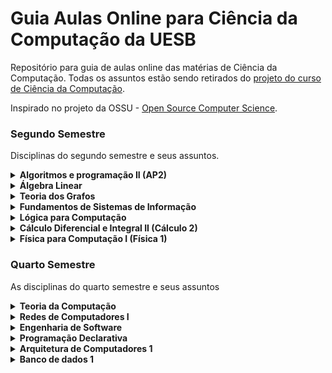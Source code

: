 # Guia Aulas Online para Ciência da Computação da UESB

Repositório para guia de aulas online das matérias de Ciência da Computação. Todas os assuntos estão sendo retirados do [projeto do curso de Ciência da Computação](http://catalogo.uesb.br/storage/documentos/computacao-bac-vc/projeto.pdf).

Inspirado no projeto da OSSU - [Open Source Computer Science](https://github.com/ossu/computer-science).

### Segundo Semestre

Disciplinas do segundo semestre e seus assuntos.

<details><summary> <b>Algoritmos e programação II (AP2)</b> </summary>
  <ul>
    <dl>
      <dt>Recursos em vídeo</dt>
      <dd><a href="https://www.youtube.com/playlist?list=PLucm8g_ezqNqCRGHGHoacCo6N1bfN7hXZ">1. Curso de UML [Bóson Treinamentos]</a></dd>
      <dd><a href="https://www.youtube.com/playlist?list=PLHz_AreHm4dkqe2aR0tQK74m8SFe-aGsY">2.1 Programação orientada a objetos (todas as características) [CURSO EM VÍDEO]</a></dd>
      <dd><a href="https://www.youtube.com/playlist?list=PLTLAlheiUm5HVhAjNBvpkLIqRP4CSr3M0">2.2 Programação orientada a objetos (focada em UML) [Leandro Guarino]</a></dd>
      <dd><a href="https://www.youtube.com/playlist?list=PLxI8Can9yAHewZWSrlhpId71bk5N_W7W1">2.2 Programação orientada a objetos [UNIVESP]</a></dd>
      <dd><a href="https://www.youtube.com/playlist?list=PL62G310vn6nHrMr1tFLNOYP_c73m6nAzL">3.1 Curso COMPLETO de Java [DevDojo]</a></dd>
      <dd><a href="https://www.youtube.com/playlist?list=PLtchvIBq_CRTAwq_xmHdITro_5vbyOvVw">3.2 Curso de Java [Carlos Henrique Java]</a></dd>
      <dd><a href="https://www.youtube.com/playlist?list=PLWd_VnthxxLejQ9CcHrsT5HCFn-10kquZ">4.1 Vídeos sobre JavaFX [Descompila]</a></dd>
      <dd><a href="https://www.youtube.com/playlist?list=PLA1W9ojL1mVwql7mYQrMqHJ7GEb9xEg8q">4.2 JavaFX [Patrick Miranda]</a></dd> 
    </dl>
  </ul>
</details>
  
<details><summary> <b>Álgebra Linear</b> </summary>
  <ul>
    <dl>
      <dt>Recursos em vídeo</dt>
      <dd><a href="https://www.youtube.com/playlist?list=PLf1lowbdbFIAFr80SlJP7jsJcssvqRV5b">1.1 Matemática Superior - Álgebra Linear [Me Salva!]</a></dd>
      <dd><a href="https://www.youtube.com/playlist?list=PLO3hBdfBc4pFef1zn1oZyYXLomL9MiX-C">1.2 Aulas de Álgebra Linear (completo) [S.O.S Saber]</a></dd>
      <dd><a href="https://www.youtube.com/playlist?list=PLYPA4S3U31qxEUPU-tLLPPduBupCTYC6h">1.3 Álgebra Linear [UNIVESP]</a></dd>
      <dd><a href="https://www.youtube.com/playlist?list=PLEfwqyY2ox868TPa8vjL-QPfQlmtqRGa5">2.1 Matrizes, determinantes e sistemas lineares [Equaciona com Paulo Pereira]</a></dd>
      <dd><a href="https://www.youtube.com/watch?v=r1o7RryS8WM">3.1 Matrizes e Determinantes [UNIVESP]</a></dd>
      <dd><a href="https://www.youtube.com/watch?v=ktr4wfXi9xg">3.2 Aprenda rápido - Matrizes [Dicasdemat Sandro Curió]</a></dd>
      <dd><a href="https://www.youtube.com/watch?v=hP59QyuhTbc">4.1 Rápido e Fácil | Sistemas Lineares 3 x 3 | Escalonamento [Dicasdemat Sandro Curió]</a></dd>
      <dd><a href="https://www.youtube.com/watch?v=oD84gokfleA">4.2 Geometria Analítica e Álgebra Linear - Aula 01 - Sistema de Equações Lineares I [UNIVESP]</a></dd>
      <dd><a href="https://www.youtube.com/watch?v=e8kAs458cVI&list=PLhlx0uNVbDQjVBaNrvuGfpPJ7Ubf_Ycz3">5.1 Espaço vetorial: exercícios [fernando]</a></dd>
      <dd><a href="https://www.youtube.com/watch?v=dlgaQLbTwn0">6.1 Aplicação linear - Introdução [Matemática Universitária]</a></dd>
    </dl>
  </ul>
</details>

<details><summary> <b>Teoria dos Grafos</b> </summary>
  <ul>
    <dl>
      <dt>Recursos em vídeo</dt>
      <dd><a href="https://www.youtube.com/playlist?list=PLrVGp617x0hAm90-7zQzbRsSOnN2Vbr-I">1.1 Introdução a teoria dos grafos [PIC OBMEP]</a></dd>
      <dd><a href="https://www.youtube.com/playlist?list=PL8aWdrmfXHiJU_V_c2vM1dCFDh_Z93BeZ">1.2 Todos os assuntos de grafos [Matemática para gente grande]</a></dd>
      <dd><a href="https://www.youtube.com/watch?v=74_YKin3xzQ">2 Grafos Orientados</a></dd>
      <dd><a href="https://www.youtube.com/watch?v=JAPygr0xhUY">3 Grafos não orientados</a></dd>
      <dd><a href="https://www.youtube.com/watch?v=m4t6D24R5k8">4 Caminhos e Circuitos em Grafos [Projeto Grafos nas Escolas] </a></dd>
      <dd><a href="https://www.youtube.com/watch?v=qXLrYsYc3Z8">5 Planaridade de grafos [walter betini]</a></dd>
      <dd><a href="https://www.youtube.com/watch?v=VzO04TEGYb0">6.1 Conectividade de grafos [Patricia Jaques Millard]</a></dd>
      <dd><a href="https://www.youtube.com/watch?v=eNE1rlXJF_o">6.2 Conectividade de grafos [PIC OBMEP]</a></dd>
      <dd><a href="https://www.youtube.com/watch?v=ASMEibmfLE0">6.3 Grafo Conexo [Henrique Cunha]</a></dd>
      <dd><a href="https://www.youtube.com/watch?v=wSx6QivLBL4">7.1 Coloração grafos [Gabriel Todesco]</a></dd>
      <dd><a href="https://www.youtube.com/watch?v=q-UApUu81WA">7.2 Palestra sobre Coloração grafos [IMPA]</a></dd>
      <dd><a href="https://www.youtube.com/watch?v=sxMYeaql0VI">7.3 Colorindo grafos e teorema das quatro cores [Casa da Ciência]</a></dd>
      <dd><a href="https://www.youtube.com/playlist?list=PLYtFQZHKPEUuCk0KLo4GS1c_jecIwvRDU">8 Algoritmos em grafos [playlist]</a></dd>
      <dd><a href="https://www.youtube.com/watch?v=PCG6TmdJzWU">9 Problemas intratáveis e o problema do carteiro chinês [williamhigino]</a></dd>
      <dd><a href="https://www.youtube.com/watch?v=dQ42rha2qFA">10 Busca em largura e profundidade [UNIVESP]</a></dd>
      <dd><a href="https://www.youtube.com/watch?v=jWoP1fTTDzE">11.1 Busca em largura [Linguagem C Programação descomplicada]</a></dd>
      <dd><a href="https://www.youtube.com/watch?v=u834GA3725M">11.2 Busca em largura [Leonardo Vieira]</a></dd>
      <dd><a href="https://www.youtube.com/watch?v=doH9o1sO-Cw">12.1 Busca em profundidade [UNIVESP]</a></dd>
      <dd><a href="https://www.youtube.com/watch?v=0B6VfRbppkE">12.2 Busca em profundidade [Pedro Yurp]</a></dd>
      <dd><a href="https://www.youtube.com/watch?v=LmGRAIpF28Q">13.1 Algoritmo caminho mínimo [UNIVESP]</a></dd>
      <dd><a href="https://www.youtube.com/watch?v=5y8dch2uHR4">13.2 Algoritmo menor caminho [Linguagem C Programação descomplicada]</a></dd>
      <dd><a href="https://www.youtube.com/watch?v=tCheLd4H-nM">14.1 Arvore geradora [Andressa Oliveira]</a></dd>
      <dd><a href="https://www.youtube.com/watch?v=1BMhVLQc2HA">14.2 Arvore geradora Mínima [Patricia Jacques Millard]</a></dd>
      <dd><a href="https://www.youtube.com/watch?v=kEo0dRteZE0">15.1 Ordenação topológica [henrique moura]</a></dd>
      <dd><a href="https://www.youtube.com/watch?v=MO4Lbr44Q_Y">15.2 Ordenação topológica em JavaScript [Code Shot]</a></dd>
    </dl>
  </ul>
</details>

<details><summary> <b> Fundamentos de Sistemas de Informação</b> </summary>
  <ul>
    <dl>
      <dt>Recursos em vídeo</dt>
      <dd><a href="https://www.youtube.com/playlist?list=PLjzmQiSlNcO6WuxkUfyvtvosgNpSdRtOC">1.1 Fundamentos de Sistemas de Informação [Questoes de Informática]</a></dd>
      <dd><a href="https://www.youtube.com/playlist?list=PLvQ-BeS0wYi1QMQCDNIki5ERcGyIFlG8h">1.2 Fundamentos de Sistemas de Informação [ADS EAD]</a></dd>
      <dd><a href="https://www.youtube.com/watch?v=-y55wUlk8bk">2 Origem e Conceito da Teoria Geral dos Sistemas [Mundo da administração]</a></dd>
      <dd><a href="https://www.youtube.com/watch?v=875aK7w1Dhc">3 Conceitos de Sistema</a></dd>
      <dd><a href="https://www.youtube.com/watch?v=bQQ5NC3KWS4">4 Custo, Valor  e  Qualidade  da  Informação [Ezequias Silva]</a></dd>
      <dd><a href="https://www.youtube.com/watch?v=N4wGhiuEaxo">5 Fundamentos e Classificação [UNIVESP]</a></dd>
      <dd><a href="https://www.youtube.com/watch?v=_Sd4jCG1bHw">6.1 Vantagem Competitiva [UNIVESP]</a></dd>
      <dd><a href="https://www.youtube.com/watch?v=7FwKogLzJAc">6.2 Vantagem Competitiva [Casa do Saber]</a></dd>
      <dd><a href="https://www.youtube.com/playlist?list=PLxI8Can9yAHczVm37Sw-UssyYdd0FMyR0">7 Sistemas de Informação [UNIVESP]</a></dd>
    </dl>
  </ul>
</details>

<details><summary> <b>Lógica para Computação</b> </summary>
  <ul>
    <dl>
      <dt>Recursos em vídeo</dt>
      <dd><a href="https://www.youtube.com/playlist?list=PL4OAe-tL47saHhA8ywUFm-Trjk06ocCny">1 Lógica proposicional [Zurubabel]</a></dd>
      <dd><a href="https://www.youtube.com/playlist?list=PL4OAe-tL47sa_ayyqtYpRJrEJZBv2sn_C">2 Lógica de predicados [Zurubabel]</a></dd>
      <dd><a href="https://www.youtube.com/playlist?list=PLpGHF_AAwOMGi-ZGBsBGr_ikixc8xnBWU">3 Lógica de primeira ordem [É Lógico, pô]</a></dd>
      <dd><a href="https://www.youtube.com/watch?v=ybMaFgsCABc">4.1 Sistemas Dedutivos [Cleber]</a></dd>
      <dd><a href="https://www.youtube.com/watch?v=n1VsV93tG9E">4.2 Sistemas Dedutivos [Othon Batista]</a></dd>
      <dd><a href="https://www.youtube.com/watch?v=XmIORWOiTiQ">5 Relações de Consequências [Cleber]</a></dd>
      <dd><a href="https://www.youtube.com/watch?v=fy1ZxI4dd1M">6 Corretude</a></dd>
      <dd><a href="https://www.youtube.com/watch?v=Vmvbitz8M7Q">7 Completude</a></dd>
      <dd><a href="https://www.youtube.com/watch?v=X9zLK6LS2Po">8.1 Prova por contraposita</a></dd>
      <dd><a href="https://www.youtube.com/watch?v=E89vPUjLe-Q">8.2 Prova por redução ao absurdo</a></dd>
      <dd><a href="https://www.youtube.com/watch?v=47txTvB4x9o">9 Provas de teoremas</a></dd>
    </dl>
  </ul>
</details>

<details><summary> <b>Cálculo Diferencial e Integral II (Cálculo 2)</b> </summary>
  <ul>
    <dl>
      <dt>Recursos em vídeo</dt>
      <dd><a href="https://www.youtube.com/playlist?list=PL3mbnnHrApnLe45BfNjNVbNdhVD4D7B8H">1.1 Cálculo II Completo [Vídeo aulas SAES/UPF]</a></dd>
      <dd><a href="https://www.youtube.com/playlist?list=PLxI8Can9yAHeZfF4HwiVmv4D6n3acKLER">1.2 Cálculo II Completo [UNIVESP]</a></dd>
      <dd><a href="https://www.youtube.com/playlist?list=PLnWpv5C1ai2fbkVqcgwaYCiM2YA_ztwOU">1.2 Cálculo II Completo [Instituto Mauá]</a></dd>
      <dd><a href="https://www.youtube.com/watch?v=M_xCxHcBdBo">2.1 Integral Indefinida [Equaciona]</a></dd>
      <dd><a href="https://www.youtube.com/watch?v=CdEUV9mcEJ8">2.2 Integral Indefinida - Aula 1 [GRINGS]</a></dd>
      <dd><a href="https://www.youtube.com/watch?v=TPRt6MpP7R0">2.3 Integral Indefinida - Aula 2 [GRINGS]</a></dd>
      <dd><a href="https://www.youtube.com/watch?v=DFP20IRQ3mI">2.4 Integral Indefinida - Aula 3 [GRINGS]</a></dd>
      <dd><a href="https://www.youtube.com/watch?v=iyQlBAAHA9Q">2.5 Integral Indefinida - Aula 5 [GRINGS]</a></dd>
      <dd><a href="https://www.youtube.com/watch?v=k_p_wKHuz0w">2.6 Integral Indefinida - Aula 6 [GRINGS]</a></dd>
      <dd><a href="https://www.youtube.com/playlist?list=PLfWdOFF4w26rlDKapbr0Hwzr5YDWlX-SS">3 Técnicas de Integração [Ficou mais Fácil]</a></dd>
      <dd><a href="https://www.youtube.com/watch?v=cx8TtHYsNzU">4.1 Integral Definida [Me Salva!]</a></dd>
      <dd><a href="https://www.youtube.com/watch?v=CWWbjoOjYOg">4.2 Integral Definida [Equaciona com Paulo Pereira]</a></dd>
      <dd><a href="https://www.youtube.com/watch?v=qk7PP0J4NaA">4.3 Integral Definida [Matemática Rapidola]</a></dd>
      <dd><a href="https://www.youtube.com/watch?v=wv23YefHGJA">5.1 Cálculo de Área por Integração [Equaciona]</a></dd>
      <dd><a href="https://www.youtube.com/watch?v=lDaksKlOY-o">5.2 Cálculo de Área por Integração [Paulo Ramos]</a></dd>
      <dd><a href="https://www.youtube.com/watch?v=FIJLwZm4sN8">5.3 Cálculo de Área por Integração [Professor Mateca]</a></dd>
      <dd><a href="https://www.youtube.com/watch?v=W8oSjEkRY7Q">6.1 Cálculo de Volumes [omatematico.com]</a></dd>
      <dd><a href="https://www.youtube.com/watch?v=3Ey0mi10niw">6.2 Volumes de Sólido de Revolução [MATEMÁTICA PARA ENSINO SUPERIOR]</a></dd>
      <dd><a href="https://www.youtube.com/playlist?list=PLxI8Can9yAHeOiMYCBlkyCALloROQ58OY">7.1 Equações Diferenciais Ordinárias (aulas da 16 a 21) [UNIVESP]</a></dd>
      <dd><a href="https://www.youtube.com/watch?v=y36S9e006h8">7.2 Equações Diferenciais Ordinárias [omatematico.com]</a></dd>
      <dd><a href="https://www.youtube.com/playlist?list=PLDE03B0D5AD616BE1">8 Equações Diferenciais de Primeira Ordem em diante [omatematico.com]</a></dd>
      <dd><a href="https://www.youtube.com/watch?v=U_B8FJRZ8sY">9 Equações Diferenciais Lineares Homogêneas de 2ª Ordem e Coeficientes Constantes [MATEMÁTICA PARA ENSINO SUPERIOR]</a></dd>
    </dl>
    <dl>
      <dt>Conteúdo Misto</dt>
      <dd><a href="https://pt.khanacademy.org/math/integral-calculus">Cálculo Integral [Khan Academy]</a></dd>
    </dl>
  </ul>
</details>

<details><summary> <b>Física para Computação I (Física 1)</b> </summary>
  <ul>
    <dl>
      <dt>Recursos em vídeo</dt>
      <dd><a href="https://www.youtube.com/playlist?list=PLAudUnJeNg4vmlyuv__uBgdOkzw4VSrcJ">1.1 Física 1 [Canal USP]</a></dd>
      <dd><a href="https://www.youtube.com/playlist?list=PLFSnHaVpgmiGN_0jUOA4pliJCtR4XCIJ_">1.2 Física 1 [UFPE]</a></dd>
      <dd><a href="https://www.youtube.com/playlist?list=PLxI8Can9yAHdG8tw2QofrU02IuAEVyGlL">1.3 Física 3 [UNIVESP]</a></dd>
      <dd><a href="https://www.youtube.com/playlist?list=PLE6qFDd4x9w_JT-moXdEKW4fSHgzzKccF">1.4 Física Elétrica [omatematico.com]</a></dd>
      <dd><a href="https://www.youtube.com/watch?v=eAAKzZcbITI">2.1 Vetores [Professor Boaro]</a></dd>
      <dd><a href="https://www.youtube.com/playlist?list=PLDE03B0D5AD616BE1">2.2 Vetores [Playlist - Professor Boaro]</a></dd>
      <dd><a href="https://www.youtube.com/watch?v=8Qg4U_eCPzA">2.3 Vetores [Física Total]</a></dd>
      <dd><a href="https://www.youtube.com/playlist?list=PLnvUhOKqMcblqvoldXVmJsJ-fMUBc2hRa">3 Dinâmica de Partículas [Física Total]</a></dd>
      <dd><a href="https://www.youtube.com/playlist?list=PL1hCB5L6yvzmaxARiopK2xwoIg5XksH2_">4.1 Conservação de Energia [Pirando amigo!]</a></dd>
      <dd><a href="https://www.youtube.com/playlist?list=PLWLEis9E9V29RRGLpyc9I5KQ-eIzjPiIF">4.2 Conservação de Energia [Só 10 Minutos]</a></dd>
      <dd><a href="https://www.youtube.com/watch?v=3sZfccowDrk">5.1 Dinâmica de Rotação - Momento Angular [Responde aí]</a></dd>
      <dd><a href="https://www.youtube.com/watch?v=B4uOQM_g7B8">5.2 Dinâmica Rotacional e Torque [Física Universitária]</a></dd>
      <dd><a href="https://www.youtube.com/watch?v=BMrIHgI0PlU">6.1 Carga Elétrica [Professor Boaro]</a></dd>
      <dd><a href="https://www.youtube.com/watch?v=1bP8oEtgQkA">6.2 Carga Elétrica [Me Salva!]</a></dd>
      <dd><a href="https://www.youtube.com/watch?v=C8jgWisYAek">7 Campo elétrico [Física 2.0]</a></dd>
      <dd><a href="https://www.youtube.com/watch?v=KRDhpXjQfx4">8.1 Fluxo Elétrico [Resolvendo seus problemas]</a></dd>
      <dd><a href="https://www.youtube.com/watch?v=Vlk-XW8Wg08">8.2 Fluxo Elétrico [Joel Mendonça]</a></dd>
      <dd><a href="https://www.youtube.com/watch?v=gSIzsP1uyYQ">9.1 Potencial Elétrico [Chama o Físico]</a></dd>
      <dd><a href="https://www.youtube.com/watch?v=T9G9UHZPl08">9.2 Potencial Elétrico [Física com Douglas Gomes]</a></dd>
      <dd><a href="https://www.youtube.com/watch?v=wG0sQz91MKc">10.1 Capacitores [Professor Boaro]</a></dd>
      <dd><a href="https://www.youtube.com/watch?v=O7td_P5JHtc">10.2 Capacitores [FISICATOTAL]</a></dd>
      <dd><a href="https://www.youtube.com/watch?v=i5t610oTI0Q">11.1 Dielétricos [Khan Academy]</a></dd>
      <dd><a href="https://www.youtube.com/watch?v=LUc-0VDh3Nc">11.2 Dielétricos [Science Club]</a></dd>
      <dd><a href="https://www.youtube.com/playlist?list=PLNfWNKz4iEr83o2Nagek2XPcTt0ulgncN">12 Corrente Elétrica [Física 2.0]</a></dd>
      <dd><a href="https://www.youtube.com/watch?v=BUa-wIO1FyY">13.1 Resistência Elétrica [Mundo da Elétrica]</a></dd>
      <dd><a href="https://www.youtube.com/watch?v=6QeanXwEJGE">13.2 Resistência Elétrica [Professor Octávio]</a></dd>
      <dd><a href="https://www.youtube.com/watch?v=jBErpjIx7n0">14.1 Resistividade Elétrica [Marcos Aba]</a></dd>
      <dd><a href="https://www.youtube.com/watch?v=4WnnikjAK8E">14.2 Resistividade Elétrica [Fisica Total]</a></dd>
      <dd><a href="https://www.youtube.com/watch?v=PcbJj7ul-Gg">14.3 Resistência e Resistividade [Responde Aí]</a></dd>
      <dd><a href="https://www.youtube.com/playlist?list=PLF06ERiJT7bbpuAMyT6vxciCaDbz9cubn">15.1 Circuitos de Corrente Contínua [FísicaInterativa.com]</a></dd>
      <dd><a href="https://www.youtube.com/watch?v=XjqGVMCQulg">15.2 O que é corrente Contínua [GV Ensino]</a></dd>
      <dd><a href="https://www.youtube.com/watch?v=ProfArQq6MM">15.3 Circuito de Corrente Contínua [Antonio Santos]</a></dd>
      <dd><a href="https://www.youtube.com/playlist?list=PLy6bHc3TS3z-o_NFVgzxUsxtpF8clQAkC">15.4 Circuitos Corrente Contínua [Playlist - Eric Daza]</a></dd>
    </dl>
  </ul>
</details>


### Quarto Semestre

As disciplinas do quarto semestre e seus assuntos

<details><summary> <b>Teoria da Computação</b> </summary>
  <ul>
    <dl>
      <dt>Recursos em vídeo</dt>
      <dd><a href="https://www.youtube.com/watch?v=J_-uCVE_huw">1 Funções recursivas [Programação de Computadores]</a></dd>
      <dd><a href="https://www.youtube.com/watch?v=jvAkNij65W4">2.1 Brevíssima Introdução ao Cálculo Lambda [Cristiano Vasconcellos]</a></dd>
      <dd><a href="https://www.youtube.com/watch?v=x0vI9v8yGtI">2.2 Expressões condicionais com cálculo lambda [iMasters] </a></dd>
      <dd><a href="https://www.youtube.com/watch?v=9cVq8Axq8lE">3.1 Tese de Church-Turing [Prof. Hugo Vieira]</a></dd>
      <dd><a href="https://www.youtube.com/watch?v=RJyXucOup-E">3.2 Tese de Church-Turing [Podcast Número Imaginário]</a></dd>
      <dd><a href="https://www.youtube.com/watch?v=rJ9Ke3fc1Ss">3.3 Tese de Church-Turing [Carla Negri]</a></dd>
      <dd><a href="https://www.youtube.com/watch?v=VfGNbJNOQZE">4.1 Problemas indecidíveis [dcc01ufmg]</a></dd>
      <dd><a href="https://www.youtube.com/watch?v=FJDPByoboOk">4.2 Problema da Parada [Número Imaginário]</a></dd>
      <dd><a href="https://www.youtube.com/watch?v=uFt3iufzrUw">4.3 Problema da Parada [dc001ufmg]</a></dd>
      <dd><a href="https://www.youtube.com/watch?v=gz5-GhNnkYk">5.1 Os teoremas da Incompletude de Gödel [É Lógico, pô]</a></dd>
      <dd><a href="https://www.youtube.com/watch?v=s_4Rq141_-A">5.2 Os teoremas de incompletude de Gödel [Palesta - CEPID CeMAI]</a></dd>
      <dd><a href="https://www.youtube.com/watch?v=drtipYgbT-s">5.3 O teorema da incompletude de Gödel [Escola Íntegro]</a></dd>
      <dd><a href="https://www.youtube.com/watch?v=WkFG8G0HmLw">5.4 Teorema de Gödel [Lucas Máximo]</a></dd>
      <dd><a href="https://www.youtube.com/watch?v=wsvXnmUHJX8">6.1 Classes de Problemas: P, NP e NP-Completo [UNIVESP] </a></dd>
      <dd><a href="https://www.youtube.com/watch?v=_SiJoR-xNHg">6.2 Classes de Problemas: P, NP, NP-Completo e NP-Difícil [Daniel Frey]</a></dd>
      <dd><a href="https://www.youtube.com/watch?v=Q9Z8hPN8I5c">6.3 Classes de Problemas: P, NP, NP-Completo e NP-Difícil [Gabriel Medeiros]</a></dd>
      <dd><a href="https://www.youtube.com/watch?v=yk8xR-moUM8">7.1 O Processo de Solução de Problemas [UNIVESP]</a></dd>
      <dd><a href="https://www.youtube.com/watch?v=LGF3ndqznac">7.2 Redução entre problemas [Professor Mário]</a></dd>
    </dl>
  </ul>
</details>

<details><summary> <b>Redes de Computadores I</b> </summary>
  <ul>
    <dl>
      <dt>Recursos em vídeo</dt>
      <dd><a href="https://www.youtube.com/playlist?list=PLxI8Can9yAHc-_dZ6nsfoon08i2-4OvEk">1.1 Redes de Computadores [UNIVESP]</a></dd>
      <dd><a href="https://www.youtube.com/playlist?list=PLucm8g_ezqNpGh95n-OdEk06ity7YYfvU">1.2 Curso de redes de computadores [Bóson Treinamentos]</a></dd>
      <dd><a href="https://www.youtube.com/playlist?list=PLNx2jaiLxdXG5BRlnh7B4ysSnlRsNk2AE">2.1 Modelo OSI/ISO [Playlist - Felipe Barreiros]</a></dd>
      <dd><a href="https://www.youtube.com/watch?v=oz8gvGIUKFw">2.2 Modelo OSI/ISO e TP/IP [Redes Brasil]</a></dd>
      <dd><a href="https://www.youtube.com/playlist?list=PLsiPSRLxRO-BJ1t5X2fAK_779yYRLT6Ym">2.3 Playlist Modelo OSI e TCP/IP [Felipe Barreiros]</a></dd>
      <dd><a href="https://www.youtube.com/watch?v=9HOZX0qQfBA">3.1 TCP/IP e OSI [Informática e concursos]</a></dd>
      <dd><a href="https://www.youtube.com/watch?v=CuxVTAsicYs">3.2 Sobre o TCP/IP [Curso Online dlTec do Brasil]</a></dd>
      <dd><a href="https://www.youtube.com/watch?v=C7zPrlMkL2w">3.3 Pilha de Protocolos TCP/IP [Professor Washington Luis]</a></dd>
      <dd><a href="https://www.youtube.com/watch?v=aclH6Wf4f44">3.4 Vídeo Aula sobre TCP/IP [Gabriel Dias]</a></dd>
      <dd><a href="https://www.youtube.com/watch?v=031c04syZLs">4.1 Protocolos de rede [CANTINHO DA INFORMÁTICA]</a></dd>
      <dd><a href="https://www.youtube.com/watch?v=IlqLhdsHTPA">4.2 Serviços clássicos de rede [Curso Online DlTec do Brasil]</a></dd>
      <dd><a href="https://www.youtube.com/watch?v=jggJVSrXmI0">4.3 Serviços de rede [Moodle IFTM]</a></dd>
      <dd><a href="https://www.youtube.com/watch?v=xqo7zjkEx_g">5.1 Camada Física - Parte 1 [Ailton Luiz Dias Siqueira Júnior]</a></dd>
      <dd><a href="https://www.youtube.com/watch?v=tC7T_q0K3b4">5.2 Camada Física - Parte 2 [Ailton Luiz Dias Siqueira Júnior]</a></dd>
      <dd><a href="https://www.youtube.com/watch?v=sQfOKyL7pjY">6.1 Camada de Enlace [Ailton Luiz Dias Siqueira Júnior]</a></dd>
      <dd><a href="https://www.youtube.com/watch?v=1hkq_l2u27s">6.2 Endereçamento na camada de enlace [TI Network]</a></dd>
      <dd><a href="https://www.youtube.com/watch?v=1UtSUlbeplo">6.3 Camada de Enlace [Professor Márcio Henrique]</a></dd>
      <dd><a href="https://www.youtube.com/watch?v=Je2xrKUw6R8">6.4 Camada de Link de Dados do modelo OSI [Bóson Treinamentos]</a></dd>
      <dd><a href="https://www.youtube.com/watch?v=GuIxQmw75a4">7.1 Princípios da Camada de Rede [UNIVESP]</a></dd>
      <dd><a href="https://www.youtube.com/watch?v=dXk2fJ2CkYw">7.2 Camada de rede [rodrigoronner]</a></dd>
      <dd><a href="https://www.youtube.com/watch?v=_3_w1rDaIiE">7.3 Protocolos da camada de rede [TI Network]</a></dd>
      <dd><a href="https://www.youtube.com/watch?v=2t3mHxkyB9Y">7.4 Camada de rede resumo - Parte 1 [Eduardo Maroñas Monks]</a></dd>
      <dd><a href="https://www.youtube.com/watch?v=raBdQ7I-kas">7.5 Camada de rede resumo - Parte 2 [Eduardo Maroñas Monks]</a></dd>
      <dd><a href="https://www.youtube.com/watch?v=EG9mSXlMTU4">8 TCP/IPv4 [ProfessorRamos]</a></dd>
    </dl>
  </ul>
</details>

<details><summary> <b>Engenharia de Software</b> </summary>
  <ul>
    <dl>
      <dt>Recursos em vídeo</dt>
      <dd><a href="https://www.youtube.com/playlist?list=PLxI8Can9yAHfeoA_yMm9iKJVxQprljmL9"> 1 Playlist - Engenharia de Software [UNIVESP]</a></dd>
      <dd><a href="https://www.youtube.com/watch?v=amL-VX2_PeQ"> 2.1 Introdução a Engenharia de Software [Alvaro Gomes]</a></dd>
      <dd><a href="https://www.youtube.com/watch?v=ciQ2FObc3tc"> 2.2 Introdução a Engenharia de Software [UNIVESP]</a></dd>
      <dd><a href="https://www.youtube.com/playlist?list=PLjzmQiSlNcO4FxRa1IrmvP3Tiee2piqrr">3.1 Playlist - Processos de Desenvolvimento de Software [Questoes de Informática]</a></dd>
      <dd><a href="https://www.youtube.com/playlist?list=PLvQ-BeS0wYi2eB2ydub_t3WRkatQn0_QC">3.2 Playlist - Processo de Desenvolvimento de Software [ADS EAD]</a></dd>
      <dd><a href="https://www.youtube.com/watch?v=kobv3TrOYiQ">3.3 Processo de Desenvolvimento de Software [Adler Diniz de Souza]</a></dd>
      <dd><a href="https://www.youtube.com/watch?v=yd_ZY7fOhOQ">4.1 PodCast - Ciclo de Vida de Software [PodProgramar]</a></dd>
      <dd><a href="https://www.youtube.com/watch?v=4Y4O7NVDc3M">4.2 Ciclo de Vida de Desenvolvimento de Software [wopemheimer]</a></dd>
      <dd><a href="https://www.youtube.com/watch?v=eIBJRkvZEGc">5.1 Plano de Gerenciamento de Projetos [Mario Trentim]</a></dd>
      <dd><a href="https://www.youtube.com/watch?v=cB87qJWJfZg">5.2 Projeto e Gerenciamento de Projetos [UNIVESP]</a></dd>
      <dd><a href="https://www.youtube.com/playlist?list=PLQMKp1iUmoWEGIDGMLt4xyupao04NGk2e">6.1 Playlist - Engenharia de Requisitos de Sistemas [Horácio Ribeiro]</a></dd>
      <dd><a href="https://www.youtube.com/playlist?list=PLjCq223Pj08oGx1TnVtyQ_wHBTe0ILx9V">6.2 Playlist - Engenharia de Requisitos [JJV Learning]</a></dd>
      <dd><a href="https://www.youtube.com/watch?v=uByugxhiPaU">6.3 Engenharia de Requisitos [IGTI]</a></dd>
      <dd><a href="https://www.youtube.com/playlist?list=PLxI8Can9yAHcmjsfjFdo_xJ3xhLiczzLC">7.1 Playlist - Gerência e Qualidade de Software [UNIVESP]</a></dd>
      <dd><a href="https://www.youtube.com/watch?v=00xqch7gTrU">7.2 Qualidade de Software [Canal dotNET]</a></dd>
      <dd><a href="https://www.youtube.com/watch?v=Hun0mLFKbYY">7.3 Qualidade de Software [Eduardo Engenharia de Software]</a></dd>
      <dd><a href="https://www.youtube.com/watch?v=2R4l995J2Jw">8.1 Projeto de Arquitetura de Software - Parte 1 [UNIVESP]</a></dd>
      <dd><a href="https://www.youtube.com/watch?v=PwRvSNgbibU">8.1 Projeto de Arquitetura de Software - Parte 2 [UNIVESP]</a></dd>
      <dd><a href="https://www.youtube.com/watch?v=Pl3LEmKJDUM">8.2 Projeto e Arquitetura de Software [Gabriel de Oliveira]</a></dd>
      <dd><a href="https://www.youtube.com/watch?v=zu9Gz9xFfUM">8.3 O que é arquitetura de software [daves tecnologia]</a></dd>
      <dd><a href="https://www.youtube.com/watch?v=ix0QjidSurk">9.1 Verificação, Validação e Testes JUnit [Bianca Tavares]</a></dd>
      <dd><a href="https://www.youtube.com/watch?v=bkqL7e0DcIs">9.2 Verificação e Validação [Eduardo Engenharia de Software]</a></dd>
      <dd><a href="https://www.youtube.com/watch?v=DaK6Jzhz0Tc">10.1 Manutenção de Software [Eduardo Engenharia de Software]</a></dd>
      <dd><a href="https://www.youtube.com/watch?v=j2kTu_Oehjs">10.2 Evolução de Software [Eduardo Engenharia de Software]</a></dd>
      <dd><a href="https://www.youtube.com/watch?v=ro2XLNDvfpw">10.3 Desenvolvimento e Evolução do Software [Eduardo Engenharia de Software]</a></dd>
      <dd><a href="https://www.youtube.com/watch?v=-NIScxaV4ak">11 Metodologias de Desenvolvimento de Software [ladytalks]</a></dd>
    </dl>
  </ul>
</details>

<details><summary> <b>Programação Declarativa</b> </summary>
  <ul>
    <dl>
      <dt>Recursos em vídeo</dt>
      <dd><a href="https://www.youtube.com/watch?v=j7nWslfE6So&list=PLj0FuMXt1-5yVRnJhsxw_MAVMlD5UwvR_"> Tutorial PROLOG playlist [Jenilson Nascimento]</a></dd>
      <dd><a href="https://www.youtube.com/watch?v=omLANiMqbuY"> Tutorial PROLOG playlist [Jones Granatyr]</a></dd>
    </dl>
    <dl>
      <dt>Recursos em texto</dt>
      <dd><a href="http://haskell.tailorfontela.com.br/introduction"> Tutorial completo de haskell [tailorfontela]</a></dd>
    </dl>
  </ul>
</details>

<details><summary> <b>Arquitetura de Computadores 1</b> </summary>
  <ul>
    <dl>
      <dt>Recursos em vídeo</dt>
      <dd><a href="https://www.youtube.com/watch?v=sbKAYKA5J1A&list=PLdvD02W3316IGfKXNU5Yf5OD-BSla_21i&index=11"> Tutorial completo teórico [tailorfontela]</a></dd>
      <dd><a href="https://www.youtube.com/c/canalwrkits/videos"> Canal com todo o assunto de vhdl só pesquisar wrkits + assuntos </a></dd>
      <dd><a href="https://www.youtube.com/playlist?list=PLZ8dBTV2_5HQd6f4IaoO50L6oToxQMFYt">1.1 PlayList - Curso de Assembly para PIC [WR Kits]</a></dd>
      <dd><a href="https://www.youtube.com/playlist?list=PLxTkH01AauxRm0LFLlOA9RR5O6hBLqBtC">1.2 Playlist - Assembly na Prática [Fernando Anselmo] </a></dd>
      <dd><a href="https://www.youtube.com/playlist?list=PLjzmQiSlNcO64gsS8q-4aBlIOk-04zN6i">2.1 Playlist - Organização de Computadores [Questões de Informática]</a></dd>
      <dd><a href="https://www.youtube.com/playlist?list=PLmaRoQtvrg9lLEammryBGPQbhTYlTn2as">2.2 Playlist - Arquitetura e Organização de Computadores Stallings [SI -UEMG]</a></dd>
      <dd><a href="https://www.youtube.com/playlist?list=PLCFV1CWqaLvyNgpaOJG4C3_DOAuOGEaaV">2.3 Playlist - Arquitetura e Organização de Computadores [Max Oliveira]</a></dd>
      <dd><a href="https://www.youtube.com/watch?v=r-Ca80kDteA">3 Tipos de memória [JK Cursos Online]</a></dd>
      <dd><a href="https://www.youtube.com/watch?v=U9KuAQmuXAE">4.1 Unidades Centrais de Processamento [Gabriel Carvalho]</a></dd>
      <dd><a href="https://www.youtube.com/watch?v=r-_G2H0dczE">4.2 Unidade Central de Processamento [Paulo José Dantas Novaes]</a></dd>
      <dd><a href="https://www.youtube.com/watch?v=O2YILF5BfIE">5.1 Tópicos de Entrada e Saída [UNIVESP]</a></dd>
      <dd><a href="https://www.youtube.com/watch?v=jS7t_rhVZ7Y">5.2 Resumo Entrada/Saída [Marcos Konzen]</a></dd>
      <dd><a href="https://www.youtube.com/watch?v=IE9EVxy8Ups">6.1 Chamadas de Sistema e Interrupções [UNIVESP]</a></dd>
      <dd><a href="https://www.youtube.com/watch?v=Nx9S5cV4WkY">6.2 Interrupções [Daniel Café]</a></dd>
      <dd><a href="https://www.youtube.com/watch?v=w3V4_x15cbU">7.1 Hierarquia de Memórias [UNIVESP]</a></dd>
      <dd><a href="https://www.youtube.com/watch?v=xfXsUzaTQRY">7.2 Resumo Memórias [Marcos Konzen]</a></dd>
      <dd><a href="https://www.youtube.com/watch?v=kQ7bhl5eXuQ">8.1 Utilizando a Memória Auxiliar [CLP Descomplicado]</a></dd>
      <dd><a href="https://www.youtube.com/watch?v=9m9W8JId_jA">8.2 Uso de memória auxiliar [B7C Canal]</a></dd>
      <dd><a href="https://www.youtube.com/watch?v=i7XlROWMoRY">9.1 Arquitetura Superescalar [FAC Unb]</a></dd>
      <dd><a href="https://www.youtube.com/watch?v=RJAX6Lqij40">9.2 Arquitetura Superscalar [Matheus Jonatha]</a></dd>
      <dd><a href="https://www.youtube.com/watch?v=BCjWO7DOZ8E">10 Superpipeline [Michele Cristina]</a></dd>
    </dl>
  </ul>
</details>

<details><summary> <b>Banco de dados 1</b> </summary>
  <ul>
    <dl>
      <dt>Recursos em vídeo</dt>
      <dd><a href="https://www.youtube.com/watch?v=Ofktsne-utM&list=PLHz_AreHm4dkBs-795Dsgvau_ekxg8g1r"> Mysql tutorial [Curso em Vídeo]</a></dd>
      <dd><a href="https://www.youtube.com/watch?v=7S_tz1z_5bA"> MySQL Tutorial for Beginners [Full Course] </a></dd>
    </dl>
    <dl>
      <dt>Recursos em texto</dt>
      <dd><a href="https://www.w3schools.com/sql/default.asp"> Tutorial teórico e prático completo com direito a certificado (Em inglês) </a></dd>
      <dd><a href="https://sqlzoo.net/"> Site para treinar SQL conforme a evolução do aprendizado. (Em inglês)</a></dd>
    </dl>
  </ul>
</details>

